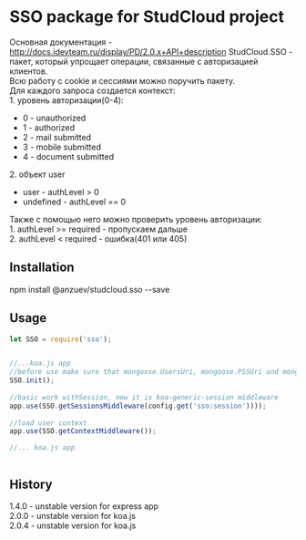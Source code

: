 # SSO package for StudCloud project

Основная документация - http://docs.idevteam.ru/display/PD/2.0.x+API+description
StudCloud.SSO - пакет, который упрощает операции, связанные с авторизацией клиентов.  
Всю работу с cookie и сессиями можно поручить пакету.  
Для каждого запроса создается контекст:  
    1. уровень авторизации(0-4):  
       <ul>
            <li> 0 - unauthorized</li>
            <li> 1 - authorized</li>
    	    <li> 2 - mail submitted</li>
   		    <li> 3 - mobile submitted</li>
   		    <li> 4 - document submitted</li>
   	    </ul>
   	2. объект user
   	    <ul>
                <li> user - authLevel > 0</li>
                <li> undefined - authLevel == 0 </li>
       	</ul>
   	
Также с помощью него можно проверить уровень авторизации:  
    1. authLevel >= required - пропускаем дальше  
    2. authLevel < required - ошибка(401 или 405)  
    

## Installation

npm install @anzuev/studcloud.sso --save


## Usage


```js
let SSO = require('sso');


//...koa.js app
//before use make sure that mongoose.UsersUri, mongoose.PSSUri and mongoose.SSOUri setted in config
SSO.init();
	
//basic work withSession, now it is koa-generic-session middleware
app.use(SSO.getSessionsMiddleware(config.get('sso:session'))));
    
//load user context
app.use(SSO.getContextMiddleware());

//... koa.js app



```



## History
1.4.0 - unstable version for express app  
2.0.0 - unstable version for koa.js  
2.0.4 - unstable version for koa.js
